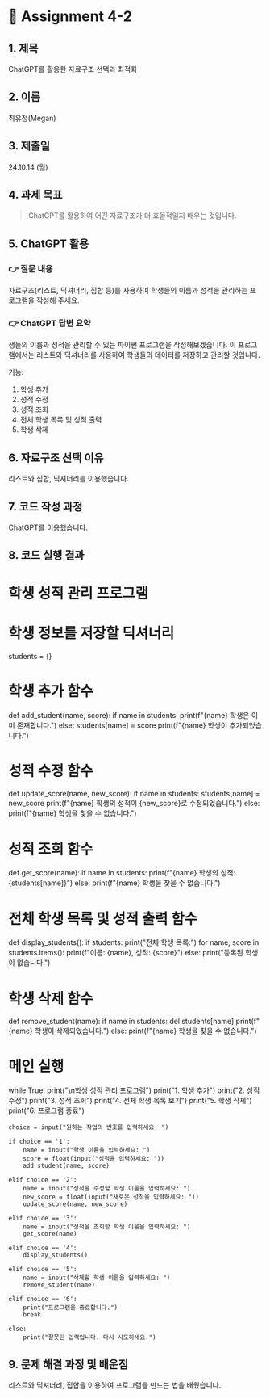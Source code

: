 # 📌 Assignment 4-2

## 1. 제목

ChatGPT를 활용한 자료구조 선택과 최적화

## 2. 이름

최유정(Megan)

## 3. 제출일

24.10.14 (월)

## 4. 과제 목표

> ChatGPT를 활용하여 어떤 자료구조가 더 효율적일지 배우는 것입니다.


## 5. ChatGPT 활용

### 👉 질문 내용

자료구조(리스트, 딕셔너리, 집합 등)를 사용하여 학생들의 이름과 성적을 관리하는 프로그램을 작성해 주세요.

### 👉 ChatGPT 답변 요약

생들의 이름과 성적을 관리할 수 있는 파이썬 프로그램을 작성해보겠습니다. 이 프로그램에서는 리스트와 딕셔너리를 사용하여 학생들의 데이터를 저장하고 관리할 것입니다.

기능:

1. 학생 추가
2. 성적 수정
3. 성적 조회
4. 전체 학생 목록 및 성적 출력
5. 학생 삭제


## 6. 자료구조 선택 이유

리스트와 집합, 딕셔너리를 이용했습니다. 

## 7. 코드 작성 과정

ChatGPT를 이용했습니다. 

## 8. 코드 실행 결과

# 학생 성적 관리 프로그램

# 학생 정보를 저장할 딕셔너리
students = {}

# 학생 추가 함수
def add_student(name, score):
    if name in students:
        print(f"{name} 학생은 이미 존재합니다.")
    else:
        students[name] = score
        print(f"{name} 학생이 추가되었습니다.")

# 성적 수정 함수
def update_score(name, new_score):
    if name in students:
        students[name] = new_score
        print(f"{name} 학생의 성적이 {new_score}로 수정되었습니다.")
    else:
        print(f"{name} 학생을 찾을 수 없습니다.")

# 성적 조회 함수
def get_score(name):
    if name in students:
        print(f"{name} 학생의 성적: {students[name]}")
    else:
        print(f"{name} 학생을 찾을 수 없습니다.")

# 전체 학생 목록 및 성적 출력 함수
def display_students():
    if students:
        print("전체 학생 목록:")
        for name, score in students.items():
            print(f"이름: {name}, 성적: {score}")
    else:
        print("등록된 학생이 없습니다.")

# 학생 삭제 함수
def remove_student(name):
    if name in students:
        del students[name]
        print(f"{name} 학생이 삭제되었습니다.")
    else:
        print(f"{name} 학생을 찾을 수 없습니다.")

# 메인 실행
while True:
    print("\n학생 성적 관리 프로그램")
    print("1. 학생 추가")
    print("2. 성적 수정")
    print("3. 성적 조회")
    print("4. 전체 학생 목록 보기")
    print("5. 학생 삭제")
    print("6. 프로그램 종료")
    
    choice = input("원하는 작업의 번호를 입력하세요: ")
    
    if choice == '1':
        name = input("학생 이름을 입력하세요: ")
        score = float(input("성적을 입력하세요: "))
        add_student(name, score)
    
    elif choice == '2':
        name = input("성적을 수정할 학생 이름을 입력하세요: ")
        new_score = float(input("새로운 성적을 입력하세요: "))
        update_score(name, new_score)
    
    elif choice == '3':
        name = input("성적을 조회할 학생 이름을 입력하세요: ")
        get_score(name)
    
    elif choice == '4':
        display_students()
    
    elif choice == '5':
        name = input("삭제할 학생 이름을 입력하세요: ")
        remove_student(name)
    
    elif choice == '6':
        print("프로그램을 종료합니다.")
        break
    
    else:
        print("잘못된 입력입니다. 다시 시도하세요.")



## 9. 문제 해결 과정 및 배운점

리스트와 딕셔너리, 집합을 이용하여 프로그램을 만드는 법을 배웠습니다. 
